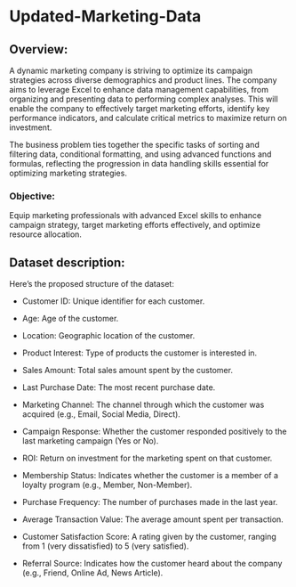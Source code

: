 # Updated-Marketing-Data
## Overview: 
A dynamic marketing company is striving to optimize its campaign strategies across diverse demographics and product lines. The company aims to leverage Excel to enhance data management capabilities, from organizing and presenting data to performing complex analyses. This will enable the company to effectively target marketing efforts, identify key performance indicators, and calculate critical metrics to maximize return on investment.

The business problem ties together the specific tasks of sorting and filtering data, conditional formatting, and using advanced functions and formulas, reflecting the progression in data handling skills essential for optimizing marketing strategies.

### Objective: 
Equip marketing professionals with advanced Excel skills to enhance campaign strategy, target marketing efforts effectively, and optimize resource allocation.
## Dataset description:
Here’s the proposed structure of the dataset:

- Customer ID: Unique identifier for each customer.

- Age: Age of the customer.

- Location: Geographic location of the customer.

- Product Interest: Type of products the customer is interested in.

- Sales Amount: Total sales amount spent by the customer.

- Last Purchase Date: The most recent purchase date.

- Marketing Channel: The channel through which the customer was acquired (e.g., Email, Social Media, Direct).

- Campaign Response: Whether the customer responded positively to the last marketing campaign (Yes or No).

- ROI: Return on investment for the marketing spent on that customer.

- Membership Status: Indicates whether the customer is a member of a loyalty program (e.g., Member, Non-Member).

- Purchase Frequency: The number of purchases made in the last year.

- Average Transaction Value: The average amount spent per transaction.

- Customer Satisfaction Score: A rating given by the customer, ranging from 1 (very dissatisfied) to 5 (very satisfied).

- Referral Source: Indicates how the customer heard about the company (e.g., Friend, Online Ad, News Article).
